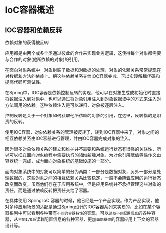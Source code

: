 # IoC容器概述


##  IOC容器和依赖反转

依赖对象的获得被反转!

应用都是由两个或多个类通过彼此的合作来实现业务逻辑，这使得每个对象都需要与合作的对象(他所依赖的对象)的引用。

在面向对象系统中，对象封装了数据和对数据的处理，对象的依赖关系常常提现在对数据和方法的依赖上。把这些依赖关系交给IOC容器完成，可以实现解耦代码和提高代码可测试性。

在Spring中，IOC容器是依赖控制反转的实现，他可以在对象生成或初始化时直接将数据注入到对象中，也可以通过将对象引用注入到对象数据域中的方式来注入对方法调用的依赖。这种依赖注入是可以递归，对象被逐层注入。

控制反转是关于一个对象如何获取他所依赖的对象的引用，在这里，反转指的是职责的反转。

使用IOC容器，对象依赖关系的管理被反转了，转到IOC容器中来了，对象之间的相互依赖关系由IOC容器进行管理，并由IOC容器完成对象的注入。

因为很多对象依赖关系的建立和维护并不需要和系统运行状态有很强的关联性，所以可以把在面向对象编程中需要执行的诸如新建对象、为对象引用赋值等操作交由容器统一完成，成为面向对象系统的基础设施的一部分。

面向对象系统中的对象可以简单的分为两类：一部分是数据对象，另外一部分是处理数据的，这些对象之间的相互依赖关系比较稳定，一般不会随着应用的运行状态改变而改变，虽然他们存在于应用系统中，但是应用系统并不承担管理这些对象的责任，而是通过依赖反转把责任交给了容器。

在具体使用 Spring IoC 容器的时候，他已经是一个产品实现。作为产品实现，他对多种应用场景的适配是通过Spring设计的IOC容器系列来实现的，比如在某个容器系列中可以看到各种带有`不同的容器特性`的实现，可以`读取不同配置信息`的各种容器，从`不同I/O源`读取配置信息的各种容器，更加`面向框架`的容器应用上下文的容器设计等。



